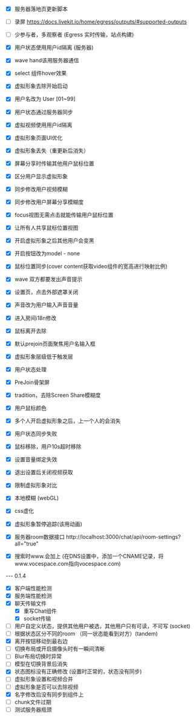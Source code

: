 - [x] 服务器落地页更新脚本
- [ ] 录屏 https://docs.livekit.io/home/egress/outputs/#supported-outputs
- [ ] 少参与者，多观察者 (Egress 实时传输，站点构建)

- [x] 用户状态使用用户id隔离 (服务器)
- [x] wave hand该用服务器通信
- [x] select 组件hover效果
- [x] 虚拟形象去除开始启动

- [x] 用户名改为 User [01~99]
- [x] 用户状态通过服务器同步
- [x] 虚拟视频使用用户id隔离


- [x] 虚拟形象页面UI优化
- [x] 虚拟形象丢失（重更新后消失）

- [x] 屏幕分享时传输其他用户鼠标位置
- [x] 区分用户显示虚拟形象
- [x] 同步修改用户视频模糊
- [x] 同步修改用户屏幕分享模糊度

- [x] focus视图无需点击就能传输用户鼠标位置
- [x] 让所有人共享鼠标位置视图
- [x] 开启虚拟形象之后其他用户会变黑
- [x] 开启按钮改为model - none

- [x] 鼠标位置同步(cover content获取video组件的宽高进行映射比例)
- [x] wave 双方都要发出声音提示
- [x] 设置页，点击外部遮罩关闭
- [x] 声音改为用户输入声音音量
- [x] 进入房间i18n修改

- [x] 鼠标离开去除
- [x] 默认prejoin页面聚焦用户名输入框
- [x] 虚拟形象层级低于触发层
- [x] 用户状态处理
- [x] PreJoin骨架屏
- [x] tradition，去除Screen Share模糊度
- [x] 用户鼠标颜色
- [x] 多个人开启虚拟形象之后，上一个人的会消失

- [x] 用户状态同步失败
- [x] 鼠标移除，用户10s超时移除
- [x] 设置音量绑定失效
- [x] 退出设置后关闭视频获取
- [x] 限制虚拟形象对比
- [x] 本地模糊 (webGL)

- [x] css虚化
- [x] 虚拟形象暂停追踪(该用动画)
- [x] 服务器room数据接口 http://localhost:3000/chat/api/room-settings?all="true"
- [x] 搜索时www.会加上 (在DNS设置中，添加一个CNAME记录，将www.vocespace.com指向vocespace.com)

--- 0.1.4

- [x] 客户端性能检测
- [x] 服务端性能检测
- [x] 聊天传输文件
  - [x] 重写Chat组件
  - [x] socket传输

- [ ] 用户自定义状态，提供其他用户被选，其他用户只有可读，不可写 (socket)
- [ ] 根据状态区分不同的room （同一状态能看到对方）(tandem)
- [x] 离开按钮移动到最右边
- [ ] 切换布局或开启摄像头时有一瞬间清晰
- [ ] Blur布局切换时异常
- [ ] 模型在切换背景后消失
- [x] 状态图标没有正确修改 (设置时正常的，状态没有同步)
- [ ] 虚拟形象设置和视频合并
- [ ] 虚拟形象是否可以去除视频
- [x] 名字修改后没有同步到组件上
- [ ] chunk文件过期
- [ ] 测试服务器瓶颈